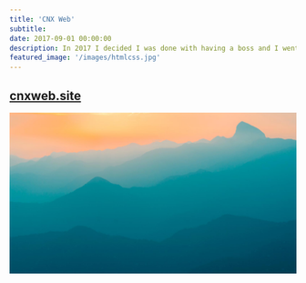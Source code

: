 ```yaml
---
title: 'CNX Web'
subtitle:
date: 2017-09-01 00:00:00
description: In 2017 I decided I was done with having a boss and I went to a coding bootcamp. Since then I've been building websites and consulting with startups and small businesses through my one-woman digital agency, CNX Web.
featured_image: '/images/htmlcss.jpg'
---
```


## [cnxweb.site](https://cnxweb.site)

![](/images/demo/demo-landscape.jpg)
